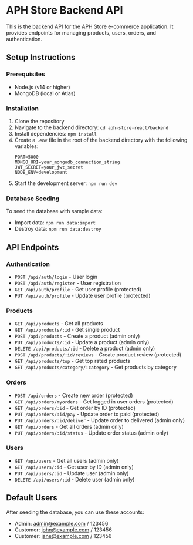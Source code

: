 # APH Store Backend API

This is the backend API for the APH Store e-commerce application. It provides endpoints for managing products, users, orders, and authentication.

## Setup Instructions

### Prerequisites

- Node.js (v14 or higher)
- MongoDB (local or Atlas)

### Installation

1. Clone the repository
2. Navigate to the backend directory: `cd aph-store-react/backend`
3. Install dependencies: `npm install`
4. Create a `.env` file in the root of the backend directory with the following variables:
   ```
   PORT=5000
   MONGO_URI=your_mongodb_connection_string
   JWT_SECRET=your_jwt_secret
   NODE_ENV=development
   ```
5. Start the development server: `npm run dev`

### Database Seeding

To seed the database with sample data:

- Import data: `npm run data:import`
- Destroy data: `npm run data:destroy`

## API Endpoints

### Authentication

- `POST /api/auth/login` - User login
- `POST /api/auth/register` - User registration
- `GET /api/auth/profile` - Get user profile (protected)
- `PUT /api/auth/profile` - Update user profile (protected)

### Products

- `GET /api/products` - Get all products
- `GET /api/products/:id` - Get single product
- `POST /api/products` - Create a product (admin only)
- `PUT /api/products/:id` - Update a product (admin only)
- `DELETE /api/products/:id` - Delete a product (admin only)
- `POST /api/products/:id/reviews` - Create product review (protected)
- `GET /api/products/top` - Get top rated products
- `GET /api/products/category/:category` - Get products by category

### Orders

- `POST /api/orders` - Create new order (protected)
- `GET /api/orders/myorders` - Get logged in user orders (protected)
- `GET /api/orders/:id` - Get order by ID (protected)
- `PUT /api/orders/:id/pay` - Update order to paid (protected)
- `PUT /api/orders/:id/deliver` - Update order to delivered (admin only)
- `GET /api/orders` - Get all orders (admin only)
- `PUT /api/orders/:id/status` - Update order status (admin only)

### Users

- `GET /api/users` - Get all users (admin only)
- `GET /api/users/:id` - Get user by ID (admin only)
- `PUT /api/users/:id` - Update user (admin only)
- `DELETE /api/users/:id` - Delete user (admin only)

## Default Users

After seeding the database, you can use these accounts:

- Admin: admin@example.com / 123456
- Customer: john@example.com / 123456
- Customer: jane@example.com / 123456